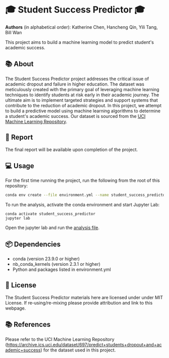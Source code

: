 # 🎓 Student Success Predictor 🎓

**Authors** (in alphabetical order): Katherine Chen, Hancheng Qin, Yili Tang, Bill Wan

This project aims to build a machine learning model to predict student's academic success. 

## 📚 About
The Student Success Predictor project addresses the critical issue of academic dropout and failure in higher education. The dataset was meticulously created with the primary goal of leveraging machine learning techniques to identify students at risk early in their academic journey. The ultimate aim is to implement targeted strategies and support systems that contribute to the reduction of academic dropout. In this project, we attempt to build a predictive model using machine learning algorithms to determine a student's academic success. Our dataset is sourced from the [UCI Machine Learning Repository](https://archive.ics.uci.edu/dataset/697/predict+students+dropout+and+academic+success).

## 📄 Report
The final report will be available upon completion of the project.

## 💻 Usage
For the first time running the project, run the following from the root of this repository:

```bash
conda env create --file environment.yml --name student_success_predictor
```

To run the analysis, activate the conda environment and start Jupyter Lab:

```
conda activate student_success_predictor
jupyter lab 
```

Open the jupyter lab and run the [analysis file]().

## 📦 Dependencies
- conda (version 23.9.0 or higher)
- nb_conda_kernels (version 2.3.1 or higher)
- Python and packages listed in environment.yml

## 📜 License
The Student Success Predictor materials here are licensed under under MIT License. If re-using/re-mixing please provide attribution and link to this webpage.

## 📚 References
Please refer to the UCI Machine Learning Repository (https://archive.ics.uci.edu/dataset/697/predict+students+dropout+and+academic+success) for the dataset used in this project.